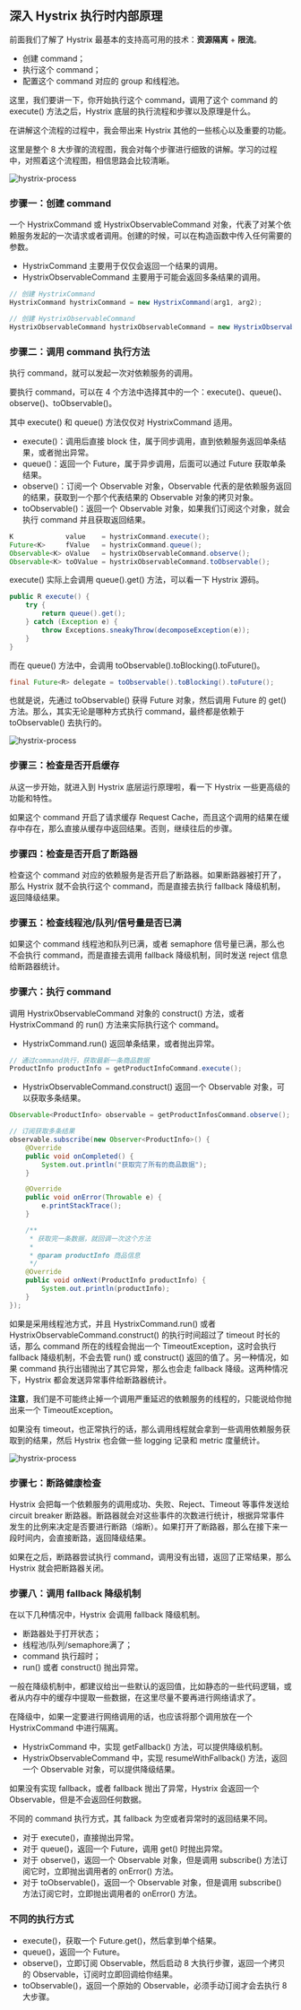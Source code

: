 ## 深入 Hystrix 执行时内部原理
前面我们了解了 Hystrix 最基本的支持高可用的技术：**资源隔离** + **限流**。

- 创建 command；
- 执行这个 command；
- 配置这个 command 对应的 group 和线程池。

这里，我们要讲一下，你开始执行这个 command，调用了这个 command 的 execute() 方法之后，Hystrix 底层的执行流程和步骤以及原理是什么。

在讲解这个流程的过程中，我会带出来 Hystrix 其他的一些核心以及重要的功能。

这里是整个 8 大步骤的流程图，我会对每个步骤进行细致的讲解。学习的过程中，对照着这个流程图，相信思路会比较清晰。

![hystrix-process](/images/hystrix-process.png)

### 步骤一：创建 command
一个 HystrixCommand 或 HystrixObservableCommand 对象，代表了对某个依赖服务发起的一次请求或者调用。创建的时候，可以在构造函数中传入任何需要的参数。

- HystrixCommand 主要用于仅仅会返回一个结果的调用。
- HystrixObservableCommand 主要用于可能会返回多条结果的调用。

```java
// 创建 HystrixCommand
HystrixCommand hystrixCommand = new HystrixCommand(arg1, arg2);

// 创建 HystrixObservableCommand
HystrixObservableCommand hystrixObservableCommand = new HystrixObservableCommand(arg1, arg2);
```

### 步骤二：调用 command 执行方法
执行 command，就可以发起一次对依赖服务的调用。

要执行 command，可以在 4 个方法中选择其中的一个：execute()、queue()、observe()、toObservable()。

其中 execute() 和 queue() 方法仅仅对 HystrixCommand 适用。

- execute()：调用后直接 block 住，属于同步调用，直到依赖服务返回单条结果，或者抛出异常。
- queue()：返回一个 Future，属于异步调用，后面可以通过 Future 获取单条结果。
- observe()：订阅一个 Observable 对象，Observable 代表的是依赖服务返回的结果，获取到一个那个代表结果的 Observable 对象的拷贝对象。
- toObservable()：返回一个 Observable 对象，如果我们订阅这个对象，就会执行 command 并且获取返回结果。

```java
K             value    = hystrixCommand.execute();
Future<K>     fValue   = hystrixCommand.queue();
Observable<K> oValue   = hystrixObservableCommand.observe();
Observable<K> toOValue = hystrixObservableCommand.toObservable();
```

execute() 实际上会调用 queue().get() 方法，可以看一下 Hystrix 源码。
```java
public R execute() {
    try {
        return queue().get();
    } catch (Exception e) {
        throw Exceptions.sneakyThrow(decomposeException(e));
    }
}
```

而在 queue() 方法中，会调用 toObservable().toBlocking().toFuture()。
```java
final Future<R> delegate = toObservable().toBlocking().toFuture();
```

也就是说，先通过 toObservable() 获得 Future 对象，然后调用 Future 的 get() 方法。那么，其实无论是哪种方式执行 command，最终都是依赖于 toObservable() 去执行的。

![hystrix-process](/images/hystrix-process.png)

### 步骤三：检查是否开启缓存
从这一步开始，就进入到 Hystrix 底层运行原理啦，看一下 Hystrix 一些更高级的功能和特性。

如果这个 command 开启了请求缓存 Request Cache，而且这个调用的结果在缓存中存在，那么直接从缓存中返回结果。否则，继续往后的步骤。

### 步骤四：检查是否开启了断路器
检查这个 command 对应的依赖服务是否开启了断路器。如果断路器被打开了，那么 Hystrix 就不会执行这个 command，而是直接去执行 fallback 降级机制，返回降级结果。

### 步骤五：检查线程池/队列/信号量是否已满
如果这个 command 线程池和队列已满，或者 semaphore 信号量已满，那么也不会执行 command，而是直接去调用 fallback 降级机制，同时发送 reject 信息给断路器统计。

### 步骤六：执行 command
调用 HystrixObservableCommand 对象的 construct() 方法，或者 HystrixCommand 的 run() 方法来实际执行这个 command。

- HystrixCommand.run() 返回单条结果，或者抛出异常。

```java
// 通过command执行，获取最新一条商品数据
ProductInfo productInfo = getProductInfoCommand.execute();
```

- HystrixObservableCommand.construct() 返回一个 Observable 对象，可以获取多条结果。

```java
Observable<ProductInfo> observable = getProductInfosCommand.observe();

// 订阅获取多条结果
observable.subscribe(new Observer<ProductInfo>() {
    @Override
    public void onCompleted() {
        System.out.println("获取完了所有的商品数据");
    }

    @Override
    public void onError(Throwable e) {
        e.printStackTrace();
    }

    /**
     * 获取完一条数据，就回调一次这个方法
     * 
     * @param productInfo 商品信息
     */
    @Override
    public void onNext(ProductInfo productInfo) {
        System.out.println(productInfo);
    }
});
```

如果是采用线程池方式，并且 HystrixCommand.run() 或者 HystrixObservableCommand.construct() 的执行时间超过了 timeout 时长的话，那么 command 所在的线程会抛出一个 TimeoutException，这时会执行 fallback 降级机制，不会去管 run() 或 construct() 返回的值了。另一种情况，如果 command 执行出错抛出了其它异常，那么也会走 fallback 降级。这两种情况下，Hystrix 都会发送异常事件给断路器统计。

**注意**，我们是不可能终止掉一个调用严重延迟的依赖服务的线程的，只能说给你抛出来一个 TimeoutException。

如果没有 timeout，也正常执行的话，那么调用线程就会拿到一些调用依赖服务获取到的结果，然后 Hystrix 也会做一些 logging 记录和 metric 度量统计。

![hystrix-process](/images/hystrix-process.png)

### 步骤七：断路健康检查
Hystrix 会把每一个依赖服务的调用成功、失败、Reject、Timeout 等事件发送给 circuit breaker 断路器。断路器就会对这些事件的次数进行统计，根据异常事件发生的比例来决定是否要进行断路（熔断）。如果打开了断路器，那么在接下来一段时间内，会直接断路，返回降级结果。

如果在之后，断路器尝试执行 command，调用没有出错，返回了正常结果，那么 Hystrix 就会把断路器关闭。

### 步骤八：调用 fallback 降级机制
在以下几种情况中，Hystrix 会调用 fallback 降级机制。

- 断路器处于打开状态；
- 线程池/队列/semaphore满了；
- command 执行超时；
- run() 或者 construct() 抛出异常。

一般在降级机制中，都建议给出一些默认的返回值，比如静态的一些代码逻辑，或者从内存中的缓存中提取一些数据，在这里尽量不要再进行网络请求了。

在降级中，如果一定要进行网络调用的话，也应该将那个调用放在一个 HystrixCommand 中进行隔离。

- HystrixCommand 中，实现 getFallback() 方法，可以提供降级机制。
- HystrixObservableCommand 中，实现 resumeWithFallback() 方法，返回一个 Observable 对象，可以提供降级结果。

如果没有实现 fallback，或者 fallback 抛出了异常，Hystrix 会返回一个 Observable，但是不会返回任何数据。

不同的 command 执行方式，其 fallback 为空或者异常时的返回结果不同。

- 对于 execute()，直接抛出异常。
- 对于 queue()，返回一个 Future，调用 get() 时抛出异常。
- 对于 observe()，返回一个 Observable 对象，但是调用 subscribe() 方法订阅它时，立即抛出调用者的 onError() 方法。
- 对于 toObservable()，返回一个 Observable 对象，但是调用 subscribe() 方法订阅它时，立即抛出调用者的 onError() 方法。

### 不同的执行方式
- execute()，获取一个 Future.get()，然后拿到单个结果。
- queue()，返回一个 Future。
- observe()，立即订阅 Observable，然后启动 8 大执行步骤，返回一个拷贝的 Observable，订阅时立即回调给你结果。
- toObservable()，返回一个原始的 Observable，必须手动订阅才会去执行 8 大步骤。
